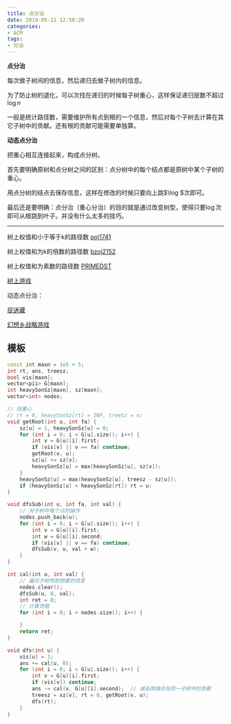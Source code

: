 ```yaml
---
title: 点分治
date: 2019-05-21 12:58:20
categories:
- ACM
tags:
- 分治
---
```


**点分治**

每次做子树间的信息，然后递归去做子树内的信息。

为了防止树的退化，可以次找在递归的时候每子树重心，这样保证递归层数不超过$\log n$

一般是统计路径数，需要维护所有点到根的一个信息，然后对每个子树去计算在其它子树中的贡献。还有根的贡献可能需要单独算。

**动态点分治**

把重心相互连接起来，构成点分树。

首先要明确原树和点分树之间的区别：点分树中的每个结点都是原树中某个子树的重心。

用点分树的结点去保存信息，这样在修改的时候只要向上跳$\log $次即可。

最后还是要明确：点分治（重心分治）的目的就是通过改变树型，使得只要$\log$次即可从根跳到叶子。并没有什么太多的技巧。

---

树上权值和小于等于k的路径数 [poj1741](https://vjudge.net/problem/POJ-1741)

树上权值和为k的倍数的路径数 [bzoj2152](https://www.lydsy.com/JudgeOnline/problem.php?id=2152)

树上权值和为素数的路径数 [PRIMEDST](https://www.codechef.com/problems/PRIMEDST)

[树上游戏](https://www.luogu.org/problemnew/show/P2664)

动态点分治：

[捉迷藏](https://www.lydsy.com/JudgeOnline/problem.php?id=1095)

[幻想乡战略游戏](https://www.luogu.org/problemnew/show/P3345)

## 模板
```cpp
const int maxn = 1e5 + 5;
int rt, ans, treesz;
bool vis[maxn];
vector<pii> G[maxn];
int heavySonSz[maxn], sz[maxn];
vector<int> nodes;

// 找重心
// rt = 0, heavySonSz[rt] = INF, treeSz = n;
void getRoot(int u, int fa) {   
    sz[u] = 1, heavySonSz[u] = 0;
    for (int i = 0; i < G[u].size(); i++) {
        int v = G[u][i].first;
        if (vis[v] || v == fa) continue;
        getRoot(v, u);
        sz[u] += sz[v];
        heavySonSz[u] = max(heavySonSz[u], sz[v]);
    }
    heavySonSz[u] = max(heavySonSz[u], treesz - sz[u]);
    if (heavySonSz[u] < heavySonSz[rt]) rt = u;
}

void dfsSub(int u, int fa, int val) {
    // 对子树中每个点的操作
    nodes.push_back(u);
    for (int i = 0; i < G[u].size(); i++) {
        int v = G[u][i].first;
        int w = G[u][i].second;
        if (vis[v] || v == fa) continue;
        dfsSub(v, u, val + w);
    }
}

int cal(int u, int val) {
    // 遍历子树得到想要的信息
    nodes.clear();
    dfsSub(u, 0, val);
    int ret = 0;
    // 计算贡献
    for (int i = 0; i < nodes.size(); i++) {

    }
    return ret;
}

void dfs(int u) {
    vis[u] = 1;
    ans += cal(u, 0);
    for (int i = 0; i < G[u].size(); i++) {
        int v = G[u][i].first;
        if (vis[v]) continue;
        ans -= cal(v, G[u][i].second);  // 减去两端点在同一子树中的贡献
        treesz = sz[v], rt = 0, getRoot(v, u);
        dfs(rt);
    }
}
```